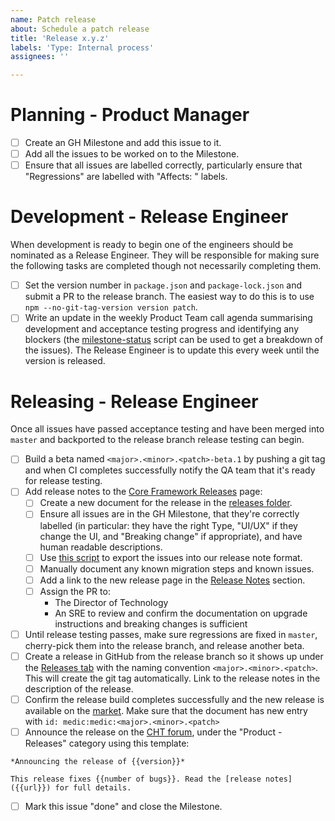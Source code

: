 ```yaml
---
name: Patch release
about: Schedule a patch release
title: 'Release x.y.z'
labels: 'Type: Internal process'
assignees: ''

---
```


# Planning - Product Manager

- [ ] Create an GH Milestone and add this issue to it.
- [ ] Add all the issues to be worked on to the Milestone.
- [ ] Ensure that all issues are labelled correctly, particularly ensure that "Regressions" are labelled with "Affects: <version>" labels.

# Development - Release Engineer

When development is ready to begin one of the engineers should be nominated as a Release Engineer. They will be responsible for making sure the following tasks are completed though not necessarily completing them.

- [ ] Set the version number in `package.json` and `package-lock.json` and submit a PR to the release branch. The easiest way to do this is to use `npm --no-git-tag-version version patch`.
- [ ] Write an update in the weekly Product Team call agenda summarising development and acceptance testing progress and identifying any blockers (the [milestone-status](https://github.com/medic/support-scripts/tree/master/milestone-status) script can be used to get a breakdown of the issues). The Release Engineer is to update this every week until the version is released.

# Releasing - Release Engineer

Once all issues have passed acceptance testing and have been merged into `master` and backported to the release branch release testing can begin.

- [ ] Build a beta named `<major>.<minor>.<patch>-beta.1` by pushing a git tag and when CI completes successfully notify the QA team that it's ready for release testing.
- [ ] Add release notes to the [Core Framework Releases](https://docs.communityhealthtoolkit.org/core/releases/) page:
    - [ ] Create a new document for the release in the [releases folder](https://github.com/medic/cht-docs/tree/main/content/en/core/releases).
    - [ ] Ensure all issues are in the GH Milestone, that they're correctly labelled (in particular: they have the right Type, "UI/UX" if they change the UI, and "Breaking change" if appropriate), and have human readable descriptions.
    - [ ] Use [this script](https://github.com/medic/cht-core/blob/master/scripts/release-notes) to export the issues into our release note format.
    - [ ] Manually document any known migration steps and known issues.
    - [ ] Add a link to the new release page in the [Release Notes](https://docs.communityhealthtoolkit.org/core/releases/#release-notes) section.
    - [ ] Assign the PR to:
        - The Director of Technology
        - An SRE to review and confirm the documentation on upgrade instructions and breaking changes is sufficient
- [ ] Until release testing passes, make sure regressions are fixed in `master`, cherry-pick them into the release branch, and release another beta.
- [ ] Create a release in GitHub from the release branch so it shows up under the [Releases tab](https://github.com/medic/cht-core/releases) with the naming convention `<major>.<minor>.<patch>`. This will create the git tag automatically. Link to the release notes in the description of the release.
- [ ] Confirm the release build completes successfully and the new release is available on the [market](https://staging.dev.medicmobile.org/builds/releases). Make sure that the document has new entry with `id: medic:medic:<major>.<minor>.<patch>`
- [ ] Announce the release on the [CHT forum](https://forum.communityhealthtoolkit.org/), under the "Product - Releases" category using this template:
```
*Announcing the release of {{version}}*

This release fixes {{number of bugs}}. Read the [release notes]({{url}}) for full details.
```
- [ ] Mark this issue "done" and close the Milestone.
